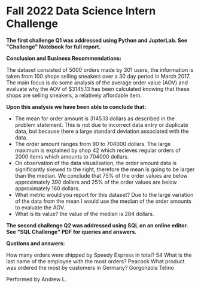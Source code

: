 # Fall 2022 Data Science Intern Challenge 
 
 **The first challenge Q1 was addressed using Python and JupterLab. See "Challenge" Notebook for full report.**

**Conclusion and Business Recommendations:**

The dataset consisted of 5000 orders made by 301 users, the information is taken from 100 shops selling sneakers over a 30 day period in March 2017. The main focus is do some analysis of the average order value (AOV) and evaluate why the AOV of $3145.13 has been calculated knowing that these shops are selling sneakers, a relatively affordable item.

**Upon this analysis we have been able to conclude that:**

- The mean for order amount is 3145.13 dollars as described in the problem statement. This is not due to incorrect data entry or duplicate data, but because there a large standard deviation associated with the data.
- The order amount ranges from 90 to 704000 dollars. The large maximum is explained by shop 42 which recieves regular orders of 2000 items which amounts to 704000 dollars.
- On observation of the data visualisation, the order amount data is significantly skewed to the right, therefore the mean is going to be larger than the median. We conclude that 75% of the order values are below approximately 390 dollers and 25% of the order values are below approximately 160 dollars.
- What metric would you report for this dataset? Due to the large variation of the data from the mean I would use the median of the order amounts to evaluate the AOV.
- What is its value? the value of the median is 284 dollars.


**The second challenge Q2 was addressed using SQL on an online editor. See "SQL Challenge" PDF for queries and answers.**

**Qustions and answers:**

How many orders were shipped by Speedy Express in total? 54
What is the last name of the employee with the most orders? Peacock
What product was ordered the most by customers in Germany? Gorgonzola Telino

Performed by Andrew L.

